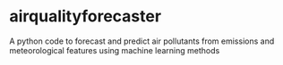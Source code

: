 # airqualityforecaster
A python code to forecast and predict air pollutants from emissions and meteorological features using machine learning methods

